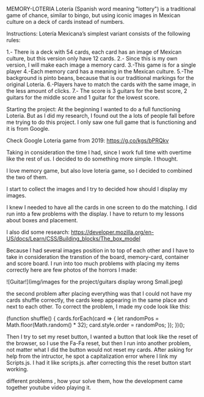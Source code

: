 MEMORY-LOTERIA
Lotería (Spanish word meaning "lottery") is a traditional game of chance, similar to bingo, but using iconic images in Mexican culture on a deck of cards instead of numbers.

Instructions:
Lotería Mexicana’s simplest variant consists of the following rules:

1.- There is a deck with 54 cards, each card has an image of Mexican culture, but this version only have 12 cards.
2.- Since this is my own version, I will make each image a memory card. 
3.-This game is for a single player
4.-Each memory card has a meaning in the Mexican culture.
5.-The background is pinto beans, because that is our traditional markings for the original Loteria.
6.-Players have to match the cards with the same image, in the less amount of clicks.
7.- The score is 3 guitars for the best score, 2 guitars for the middle score and 1 guitar for the lowest score. 

Starting the project:
At the beginning I wanted to do a full functioning Loteria. But as I did my research, I found out the a lots of people fall before me trying to do this project. I only saw one full game that is functioning and it is from Google. 

Check Google Loteria game from 2019:
https://g.co/kgs/bPRQkv

Taking in consideration the time I had, since I work full time with overtime like the rest of us. I decided to do something more simple. I thought.

I love memory game, but also love loteria game, so I decided to combined the two of them. 

I start to collect the images and I try to decided how should I display my images. 

I knew I needed to have all the cards in one screen to do the matching. I did run into a few problems with the display. I have to return to my lessons about boxes and placement. 

I also did some research:
https://developer.mozilla.org/en-US/docs/Learn/CSS/Building_blocks/The_box_model

Because I had several images position in to top of each other and I have to take in consideration the transtion of the board, memory-card, container and score board.
I run into too much problems with placing my items correctly
here are few photos of the horrors I made:

![Guitar!](img/images for the project/guitars display wrong Small.jpeg)


the second problem after placing everything was that I could not have my cards shuffle correctly, the cards keep appearing in the same place and next to each other. 
To correct the problem, I made my code look like this:

(function shuffle() {
  cards.forEach(card => {
    let randomPos = Math.floor(Math.random() * 32);
    card.style.order = randomPos;
  });
})();

Then I try to set my reset button, I wanted a button that look like the reset of the browser, so I use the Fa-Fa reset, but then I run into another problem, not matter what I did the button would not reset my cards. 
After asking for help from the intructor, he spot a capitalization error where I link my Scripts.js. I had it like scripts.js. after correcting this the reset button start working.



different problems , how your solve them,
how the development came together
youtube video playing it.
